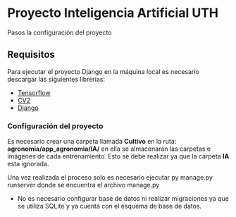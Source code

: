 # Proyecto Inteligencia Artificial UTH
Pasos la configuración del proyecto


## Requisitos
Para ejecutar el proyecto Django en la máquina local es necesario descargar las siguientes librerias:
* [Tensorflow](https://www.tensorflow.org/install)
* [CV2](https://pypi.org/project/opencv-python/)
* [Django](https://www.djangoproject.com/)

### Configuración del proyecto
Es necesario crear una carpeta llamada __Cultivo__ en la ruta: __agronomia/app_agronomia/IA/__
en ella se almacenarán las carpetas e imágenes de cada entrenamiento. Esto se debe realizar ya que la carpeta __IA__
esta ignorada.

Una vez realizada el proceso solo es necesario ejecutar py manage.py runserver donde se encuentra el archivo manage.py
* No es necesario configurar base de datos ni realizar migraciones ya que se utiliza SQLite y ya cuenta con el esquema de
base de datos. 

